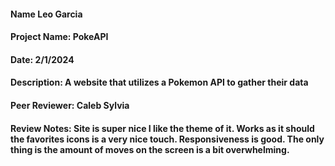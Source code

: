 #### Name Leo Garcia
#### Project Name: PokeAPI
#### Date: 2/1/2024
#### Description: A website that utilizes a Pokemon API to gather their data
#### Peer Reviewer: Caleb Sylvia
#### Review Notes: Site is super nice I like the theme of it. Works as it should the favorites icons is a very nice touch. Responsiveness is good. The only thing is the amount of moves on the screen is a bit overwhelming.
